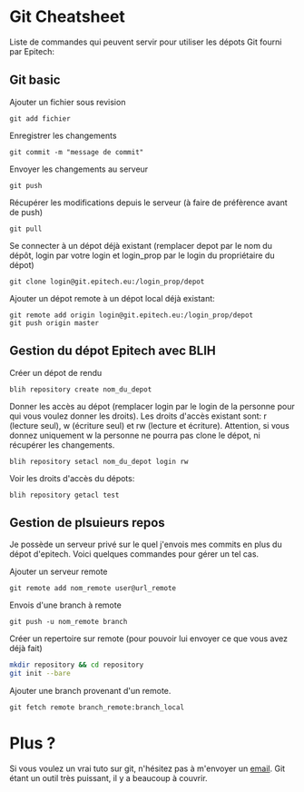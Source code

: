 # Git Cheatsheet

Liste de commandes qui peuvent servir pour utiliser les dépots Git fourni par Epitech:

## Git basic

Ajouter un fichier sous revision

```git
git add fichier
```

Enregistrer les changements

```git
git commit -m "message de commit"
```

Envoyer les changements au serveur

```git
git push
```

Récupérer les modifications depuis le serveur (à faire de préfèrence avant de push)

```git
git pull
```

Se connecter à un dépot déjà existant (remplacer depot par le nom du dépôt, login par votre login et login_prop par le login du propriétaire du dépot)

```git
git clone login@git.epitech.eu:/login_prop/depot
```

Ajouter un dépot remote à un dépot local déjà existant:

```git
git remote add origin login@git.epitech.eu:/login_prop/depot
git push origin master
```

## Gestion du dépot Epitech avec BLIH

Créer un dépot de rendu

```blih
blih repository create nom_du_depot
```

Donner les accès au dépot (remplacer login par le login de la personne pour qui vous voulez donner les droits).
Les droits d'accès existant sont: r (lecture seul), w (écriture seul) et rw (lecture et écriture).
Attention, si vous donnez uniquement w la personne ne pourra pas clone le dépot, ni récupérer les changements.

```blih
blih repository setacl nom_du_depot login rw
```

Voir les droits d'accès du dépots:

```blih
blih repository getacl test
```

## Gestion de plsuieurs repos

Je possède un serveur privé sur le quel j'envois mes commits en plus du dépot d'epitech.
Voici quelques commandes pour gérer un tel cas.

Ajouter un serveur remote
```git
git remote add nom_remote user@url_remote
```

Envois d'une branch à remote
```git
git push -u nom_remote branch
```

Créer un repertoire sur remote (pour pouvoir lui envoyer ce que vous avez déjà fait)
```bash
mkdir repository && cd repository
git init --bare
```
Ajouter une branch provenant d'un remote.

```git
git fetch remote branch_remote:branch_local
```

# Plus ?

Si vous voulez un vrai tuto sur git, n'hésitez pas à m'envoyer un [email](mailto:xavier.devilliers@epitech.eu). Git étant un outil très puissant, il y a beaucoup à couvrir.
